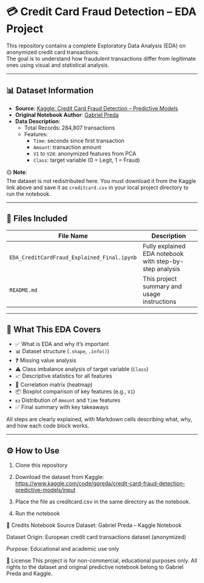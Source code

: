# 💳 Credit Card Fraud Detection – EDA Project

This repository contains a complete Exploratory Data Analysis (EDA) on anonymized credit card transactions.  
The goal is to understand how fraudulent transactions differ from legitimate ones using visual and statistical analysis.

---

## 📊 Dataset Information

- **Source**: [Kaggle: Credit Card Fraud Detection – Predictive Models](https://www.kaggle.com/code/gpreda/credit-card-fraud-detection-predictive-models/input)
- **Original Notebook Author**: [Gabriel Preda](https://www.kaggle.com/code/gpreda/)
- **Data Description**:
  - Total Records: 284,807 transactions
  - Features:
    - `Time`: seconds since first transaction
    - `Amount`: transaction amount
    - `V1` to `V28`: anonymized features from PCA
    - `Class`: target variable (0 = Legit, 1 = Fraud)

🟡 **Note**:  
The dataset is not redistributed here. You must download it from the Kaggle link above and save it as `creditcard.csv` in your local project directory to run the notebook.

---

## 📁 Files Included

| File Name                                 | Description                                  |
|------------------------------------------|----------------------------------------------|
| `EDA_CreditCardFraud_Explained_Final.ipynb` | Fully explained EDA notebook with step-by-step analysis |
| `README.md`                               | This project summary and usage instructions  |

---

## 🧠 What This EDA Covers

- ✅ What is EDA and why it’s important
- 📊 Dataset structure (`.shape`, `.info()`)
- ❓ Missing value analysis
- ⚠️ Class imbalance analysis of target variable (`Class`)
- 📈 Descriptive statistics for all features
- 🔗 Correlation matrix (heatmap)
- 📦 Boxplot comparison of key features (e.g., `V1`)
- 💵 Distribution of `Amount` and `Time` features
- ✅ Final summary with key takeaways

All steps are clearly explained, with Markdown cells describing what, why, and how each code block works.

---

## ⚙️ How to Use

1. Clone this repository
2. Download the dataset from Kaggle:
https://www.kaggle.com/code/gpreda/credit-card-fraud-detection-predictive-models/input

3. Place the file as creditcard.csv in the same directory as the notebook.

4. Run the notebook

🙌 Credits
Notebook Source Dataset: Gabriel Preda – Kaggle Notebook

Dataset Origin: European credit card transactions dataset (anonymized)

Purpose: Educational and academic use only

📌 License
This project is for non-commercial, educational purposes only.
All rights to the dataset and original predictive notebook belong to Gabriel Preda and Kaggle.



